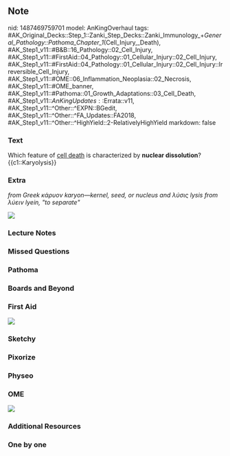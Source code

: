 ## Note
nid: 1487469759701
model: AnKingOverhaul
tags: #AK_Original_Decks::Step_1::Zanki_Step_Decks::Zanki_Immunology_+_General_Pathology::Pathoma_Chapter_1_(Cell_Injury,_Death), #AK_Step1_v11::#B&B::16_Pathology::02_Cell_Injury, #AK_Step1_v11::#FirstAid::04_Pathology::01_Cellular_Injury::02_Cell_Injury, #AK_Step1_v11::#FirstAid::04_Pathology::01_Cellular_Injury::02_Cell_Injury::Irreversible_Cell_Injury, #AK_Step1_v11::#OME::06_Inflammation_Neoplasia::02_Necrosis, #AK_Step1_v11::#OME_banner, #AK_Step1_v11::#Pathoma::01_Growth_Adaptations::03_Cell_Death, #AK_Step1_v11::$AnKingUpdates::$Errata::v11, #AK_Step1_v11::^Other::^EXPN::BGedit, #AK_Step1_v11::^Other::^FA_Updates::FA2018, #AK_Step1_v11::^Other::^HighYield::2-RelativelyHighYield
markdown: false

### Text
<div>
  <div>
    Which feature of <u>cell death</u> is characterized by
    <b>nuclear dissolution</b>?
  </div>
  <div>
    {{c1::Karyolysis}}
  </div>
</div>

### Extra
<i>from Greek κάρυον karyon—kernel, seed, or nucleus and λύσις
lysis from λύειν lyein, "to separate"</i>
<div>
  <i><b><img src="paste-72219875082241.jpg"></b></i>
</div>

### Lecture Notes


### Missed Questions


### Pathoma


### Boards and Beyond


### First Aid
<img src="tmpDYR0yE.png">

### Sketchy


### Pixorize


### Physeo


### OME
<div class="ome-widget">
  <a href="https://onlinemeded.org?ref=anki"><img src=
  "_OME_AnkiFlashcards_General_4.png"></a>
</div>

### Additional Resources


### One by one


